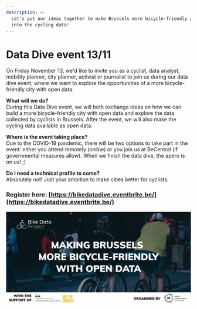 ```yaml
---
description: >-
  Let's put our ideas together to make Brussels more bicycle-friendly and dive
  into the cycling data!
---
```


# Data Dive event 13/11

On Friday November 13, we'd like to invite you as a cyclist, data analyst, mobility planner, city planner, activist or journalist to join us during our data dive event, where we want to explore the opportunities of a more bicycle-friendly city with open data.

**What will we do?**  
During this Data Dive event, we will both exchange ideas on how we can build a more bicycle-friendly city with open data and explore the data collected by cyclists in Brussels. After the event, we will also make the cycling data available as open data.

**Where is the event taking place?**  
Due to the COVID-19 pandemic, there will be two options to take part in the event: either you attend remotely \(online\) or you join us at BeCentral \(if governmental measures allow\). When we finish the data dive, the apero is on us! ;\)

**Do I need a technical profile to come?**  
Absolutely not! Just your ambition to make cities better for cyclists.

### Register here: [https://bikedatadive.eventbrite.be/](https://bikedatadive.eventbrite.be/)

![](../.gitbook/assets/eventbrite-visual.png)

